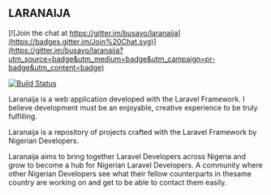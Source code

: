 ## LARANAIJA

[![Join the chat at https://gitter.im/busayo/laranaija](https://badges.gitter.im/Join%20Chat.svg)](https://gitter.im/busayo/laranaija?utm_source=badge&utm_medium=badge&utm_campaign=pr-badge&utm_content=badge)

[![Build Status](https://travis-ci.org/busayo/laranaija.svg)](https://travis-ci.org/busayo/laranaija)

Laranaija is a web application developed with the Laravel Framework. I believe development must be an enjoyable, creative experience to be truly fulfilling.

Laranaija is a repository of projects crafted with the Laravel Framework by Nigerian Developers.

Laranaija aims to bring together Laravel Developers across Nigeria and grow to become a hub for Nigerian Laravel Developers. A community where other Nigerian Developers see what their fellow counterparts in thesame country are working on and get to be able to contact them easily.